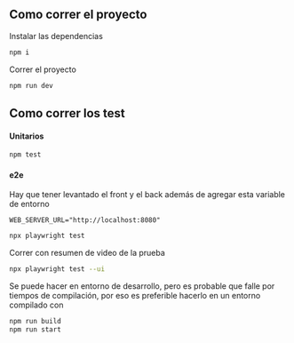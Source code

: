 
## Como correr el proyecto

Instalar las dependencias

```sh
npm i
```

Correr el proyecto

```sh
npm run dev
```

## Como correr los test

#### Unitarios

```sh
npm test
```

#### e2e

Hay que tener levantado el front y el back además de agregar esta variable de entorno

```
WEB_SERVER_URL="http://localhost:8080"
```

```sh
npx playwright test
```

Correr con resumen de video de la prueba

```sh
npx playwright test --ui
```

Se puede hacer en entorno de desarrollo, pero es probable que falle por tiempos de compilación, por eso es preferible hacerlo en un entorno compilado con

```sh
npm run build
npm run start
```